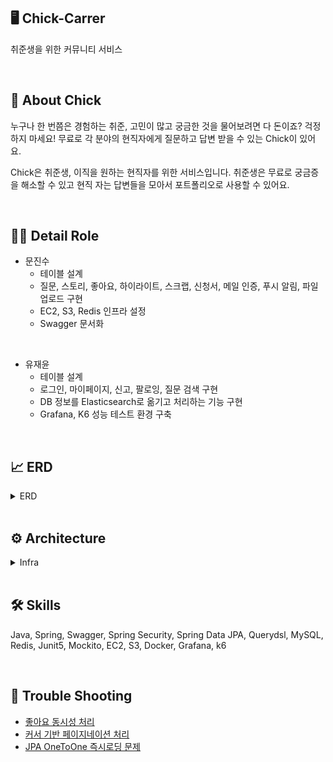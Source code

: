 ## 🖥️ Chick-Carrer
취준생을 위한 커뮤니티 서비스

<br> 

## 📝 About Chick
누구나 한 번쯤은 경험하는 취준, 고민이 많고 궁금한 것을 물어보려면 다 돈이죠? 걱정하지 마세요!
무료로 각 분야의 현직자에게 질문하고 답변 받을 수 있는 Chick이 있어요.

Chick은 취준생, 이직을 원하는 현직자를 위한 서비스입니다.
취준생은 무료로 궁금증을 해소할 수 있고 현직 자는 답변들을 모아서 포트폴리오로 사용할 수 있어요.

<br> 

## 💁‍♂️ Detail Role
* 문진수
  * 테이블 설계
  * 질문, 스토리, 좋아요, 하이라이트, 스크랩, 신청서, 메일 인증, 푸시 알림, 파일 업로드 구현
  * EC2, S3, Redis 인프라 설정
  * Swagger 문서화
  
<br>

* 유재윤
  * 테이블 설계
  * 로그인, 마이페이지, 신고, 팔로잉, 질문 검색 구현
  * DB 정보를 Elasticsearch로 옮기고 처리하는 기능 구현
  * Grafana, K6 성능 테스트 환경 구축

<br> 

## 📈 ERD
<details>
  <summary>ERD</summary>
    <img src="https://github.com/moyeobwa/moyeobwa/assets/102043957/b46ed7d2-74a7-428a-a9f5-0a73cc2fb73f" width=90%>
</details>


<br>

## ⚙️ Architecture
<details>
  <summary>Infra</summary>
    <img src="https://github.com/moyeobwa/moyeobwa/assets/102043957/9dec6f1c-d4f9-44e3-8dfe-7b8da6217d6f" width=90%>
</details>

<br> 

## 🛠️ Skills
Java, Spring, Swagger, Spring Security, Spring Data JPA, Querydsl, MySQL, Redis, Junit5, Mockito, EC2, S3, Docker, Grafana, k6

<br> 

## 🚀 Trouble Shooting
* [좋아요 동시성 처리](https://jinsu868.github.io/%ED%94%84%EB%A1%9C%EC%A0%9D%ED%8A%B8/64/)
* [커서 기반 페이지네이션 처리](https://jinsu868.github.io/%ED%94%84%EB%A1%9C%EC%A0%9D%ED%8A%B8/63/)
* [JPA OneToOne 즉시로딩 문제](https://jinsu868.github.io/%ED%94%84%EB%A1%9C%EC%A0%9D%ED%8A%B8/65/)



